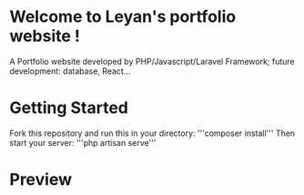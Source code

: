 # Welcome to Leyan's portfolio website !
A Portfolio website developed by PHP/Javascript/Laravel Framework; future development: database, React...

# Getting Started
Fork this repository and run this in your directory:
'''composer install'''
Then start your server:
'''php artisan serve'''

# Preview


